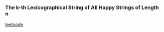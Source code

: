 ### The k-th Lexicographical String of All Happy Strings of Length n

[leetcode](https://leetcode.com/problems/the-k-th-lexicographical-string-of-all-happy-strings-of-length-n/)
